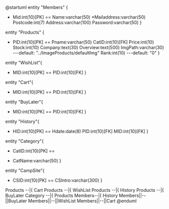 @startuml
entity "Members" {
+ Mid:int(10)[PK]
==
Name:varchar(50)
*Mailaddress:varchar(50)
Postcode:int(7)
Address:varchar(100)
Password:varchar(50)
}


entity "Products" {
+ PID:int(10)[PK]
==
Pname:varchar(50)
CatID:int(10)[FK]
Price:int(10)
Stock:int(10)
Company:text(30)
Overview:text(500)
ImgPath:varchar(30)
---default: "../ImageProducts/defaultImg"
Rank:int(10)
---default: "0"
}

entity "WishList"{
+ MID:int(10)[PK]
==
PID:int(10)[FK]
}

entity "Cart"{
+ MID:int(10)[PK]
==
PID:int(10)[FK]
}

entity "BuyLater"{
+ MID:int(10)[PK]
==
PID:int(10)[FK]
}

entity "History"{
+ HID:int(10)[PK]
==
Hdate:date(8)
PID:int(10)[FK]
MID:int(10)[FK]
}

entity "Category"{
+ CatID:int(10)[PK]
==
* CatName:varchar(50)
}

entity "CampSite"{
+ CSID:int(10)[PK]
==
CSIntro:varchar(300)
}

Products --|{ Cart
Products --|{ WishList
Products --|{ History
Products --|{ BuyLater
Category --|{ Products
Members--|{ History
Members||--||BuyLater
Members||--||WishList
Members||--||Cart
@enduml
